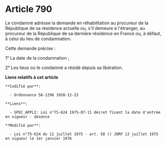 # Article 790

Le condamné adresse la demande en réhabilitation au procureur de la République de sa résidence actuelle ou, s'il demeure à
l'étranger, au procureur de la République de sa dernière résidence en France ou, à défaut, à celui du lieu de condamnation.

Cette demande précise :

1° La date de la condamnation ;

2° Les lieux où le condamné a résidé depuis sa libération.

**Liens relatifs à cet article**

	**Codifié par**:

	  - Ordonnance 58-1296 1958-12-23

	**Liens**:

	  - SPEC_APPLI: Loi n°75-624 1975-07-11 décret fixant la date d'entrée en vigueur - absence

	**Modifié par**:

	  - Loi n°75-624 du 11 juillet 1975 - art. 58 () JORF 13 juillet 1975 en vigueur le 1er janvier 1976
